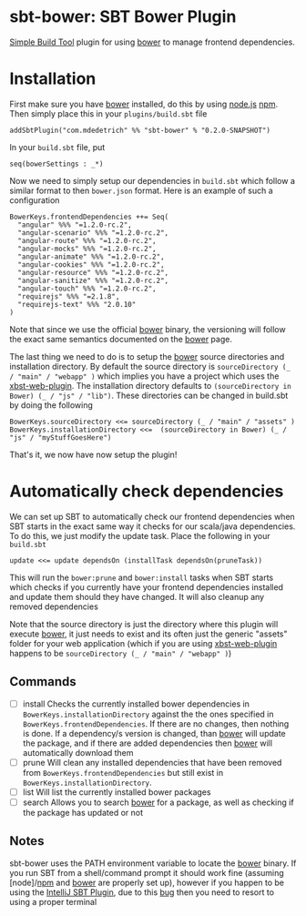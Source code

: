 # sbt-bower: SBT Bower Plugin

[Simple Build Tool] plugin for using [bower] to manage frontend dependencies.

[Simple Build Tool]: http://simple-build-tool.googlecode.com
[bower]: http://bower.io/

# Installation
First make sure you have [bower] installed, do this by using [node.js] [npm]. Then simply place
this in your `plugins/build.sbt` file

    addSbtPlugin("com.mdedetrich" %% "sbt-bower" % "0.2.0-SNAPSHOT")

In your `build.sbt` file, put

    seq(bowerSettings : _*)

Now we need to simply setup our dependencies in `build.sbt` which follow a similar format to then `bower.json` format.
Here is an example of such a configuration

    BowerKeys.frontendDependencies ++= Seq(
      "angular" %%% "=1.2.0-rc.2",
      "angular-scenario" %%% "=1.2.0-rc.2",
      "angular-route" %%% "=1.2.0-rc.2",
      "angular-mocks" %%% "=1.2.0-rc.2",
      "angular-animate" %%% "=1.2.0-rc.2",
      "angular-cookies" %%% "=1.2.0-rc.2",
      "angular-resource" %%% "=1.2.0-rc.2",
      "angular-sanitize" %%% "=1.2.0-rc.2",
      "angular-touch" %%% "=1.2.0-rc.2",
      "requirejs" %%% "=2.1.8",
      "requirejs-text" %%% "2.0.10"
    )

Note that since we use the official [bower] binary, the versioning will follow the exact same semantics
documented on the [bower] page.

The last thing we need to do is to setup the [bower] source directories and installation directory.
By default the source directory is `sourceDirectory (_ / "main" / "webapp" )` which implies you
have a project which uses the [xbst-web-plugin]. The installation directory defaults to
`(sourceDirectory in Bower) (_ / "js" / "lib")`. These directories can be changed in build.sbt by doing
the following

    BowerKeys.sourceDirectory <<= sourceDirectory (_ / "main" / "assets" )
    BowerKeys.installationDirectory <<=  (sourceDirectory in Bower) (_ / "js" / "myStuffGoesHere")

That's it, we now have now setup the plugin!

# Automatically check dependencies

We can set up SBT to automatically check our frontend dependencies when SBT starts in the
exact same way it checks for our scala/java dependencies. To do this, we just modify the
update task. Place the following in your `build.sbt`

    update <<= update dependsOn (installTask dependsOn(pruneTask))

This will run the `bower:prune` and `bower:install` tasks when SBT starts which checks if you
currently have your frontend dependencies installed and update them should they have changed.
It will also cleanup any removed dependencies

Note that the source directory is just the directory where this plugin will execute [bower],
it just needs to exist and its often just the generic "assets" folder for your web application
(which if you are using [xbst-web-plugin] happens to be `sourceDirectory (_ / "main" / "webapp" )`)

[node.js]: http://nodejs.org/
[npm]: https://npmjs.org/
[bower]: http://bower.io/
[xbst-web-plugin]: https://github.com/JamesEarlDouglas/xsbt-web-plugin

## Commands
* [ ] install
Checks the currently installed bower dependencies in `BowerKeys.installationDirectory` against the the ones
specified in `BowerKeys.frontendDependencies`. If there are no changes, then nothing is done. If a dependency/s
version is changed, than [bower] will update the package, and if there are added dependencies then
[bower] will automatically download them
* [ ] prune
Will clean any installed dependencies that have been removed from `BowerKeys.frontendDependencies` but still exist
in `BowerKeys.installationDirectory`.
* [ ] list
Will list the currently installed bower packages
* [ ] search
Allows you to search [bower] for a package, as well as checking if the package has updated or not

## Notes

sbt-bower uses the PATH environment variable to locate the [bower] binary. If you run SBT from a
shell/command prompt it should work fine (assuming [node]/[npm] and [bower] are properly set up), however
if you happen to be using the [IntelliJ SBT Plugin], due to this [bug] then you need to resort to
using a proper terminal

[Intellij SBT Plugin]: http://plugins.jetbrains.com/plugin/5007
[bug]: https://github.com/orfjackal/idea-sbt-plugin/issues/83